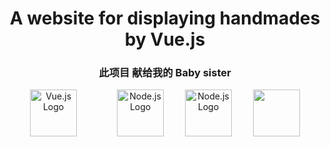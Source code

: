 <div align="center">
  <h1>A website for displaying handmades by Vue.js</h1>
  <h3>此项目 献给我的 Baby sister</h3>
   <div>
    <img src="https://tuchuang-1312256370.cos.ap-shanghai.myqcloud.com/vue.svg" alt="Vue.js Logo" height="75" style="margin-right: 30px;">
    <img src="https://tuchuang-1312256370.cos.ap-shanghai.myqcloud.com/nodejsDark.svg" alt="Node.js Logo" height="75" style="margin-left: 30px;">
    <img src="https://tuchuang-1312256370.cos.ap-shanghai.myqcloud.com/mongodb-icon.svg" alt="Node.js Logo" height="75" style="margin-left: 30px;">
     <img src="https://tuchuang-1312256370.cos.ap-shanghai.myqcloud.com/docker-mark-blue.svg" height="75" style="margin-left: 30px;">
     
  </div>
</div>

